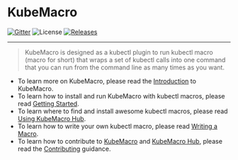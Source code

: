 # KubeMacro

[![Gitter](https://badges.gitter.im/morningspace/community.svg)](https://gitter.im/morningspace/community?utm_source=badge&utm_medium=badge&utm_campaign=pr-badge)
![License](https://img.shields.io/badge/license-MIT-000000.svg)
[![Releases](https://img.shields.io/github/v/release/morningspace/kubemacro.svg)](https://github.com/morningspace/kubemacro/releases)

---

> KubeMacro is designed as a kubectl plugin to run kubectl macro (macro for short) that wraps a set of kubectl calls into one command that you can run from the command line as many times as you want.

* To learn more on KubeMacro, please read the [Introduction](introduction.md) to KubeMacro.
* To learn how to install and run KubeMacro with kubectl macros, please read [Getting Started](getting-started.md).
* To learn where to find and install awesome kubectl macros, please read [Using KubeMacro Hub](using-kubemacro-hub.md).
* To learn how to write your own kubectl macro, please read [Writing a Macro](writing-a-macro.md).
* To learn how to contribute to [KubeMacro](https://morningspace.github.io/kubemacro/) and [KubeMacro Hub](https://morningspace.github.io/kubemacro-hub/), please read the [Contributing](contributing.md) guidance.
